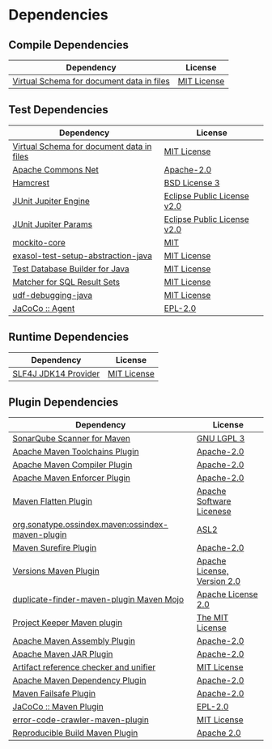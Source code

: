 <!-- @formatter:off -->
# Dependencies

## Compile Dependencies

| Dependency                                     | License          |
| ---------------------------------------------- | ---------------- |
| [Virtual Schema for document data in files][0] | [MIT License][1] |

## Test Dependencies

| Dependency                                     | License                          |
| ---------------------------------------------- | -------------------------------- |
| [Virtual Schema for document data in files][0] | [MIT License][1]                 |
| [Apache Commons Net][2]                        | [Apache-2.0][3]                  |
| [Hamcrest][4]                                  | [BSD License 3][5]               |
| [JUnit Jupiter Engine][6]                      | [Eclipse Public License v2.0][7] |
| [JUnit Jupiter Params][6]                      | [Eclipse Public License v2.0][7] |
| [mockito-core][8]                              | [MIT][9]                         |
| [exasol-test-setup-abstraction-java][10]       | [MIT License][11]                |
| [Test Database Builder for Java][12]           | [MIT License][13]                |
| [Matcher for SQL Result Sets][14]              | [MIT License][15]                |
| [udf-debugging-java][16]                       | [MIT License][17]                |
| [JaCoCo :: Agent][18]                          | [EPL-2.0][19]                    |

## Runtime Dependencies

| Dependency                 | License           |
| -------------------------- | ----------------- |
| [SLF4J JDK14 Provider][20] | [MIT License][21] |

## Plugin Dependencies

| Dependency                                              | License                          |
| ------------------------------------------------------- | -------------------------------- |
| [SonarQube Scanner for Maven][22]                       | [GNU LGPL 3][23]                 |
| [Apache Maven Toolchains Plugin][24]                    | [Apache-2.0][3]                  |
| [Apache Maven Compiler Plugin][25]                      | [Apache-2.0][3]                  |
| [Apache Maven Enforcer Plugin][26]                      | [Apache-2.0][3]                  |
| [Maven Flatten Plugin][27]                              | [Apache Software Licenese][3]    |
| [org.sonatype.ossindex.maven:ossindex-maven-plugin][28] | [ASL2][29]                       |
| [Maven Surefire Plugin][30]                             | [Apache-2.0][3]                  |
| [Versions Maven Plugin][31]                             | [Apache License, Version 2.0][3] |
| [duplicate-finder-maven-plugin Maven Mojo][32]          | [Apache License 2.0][33]         |
| [Project Keeper Maven plugin][34]                       | [The MIT License][35]            |
| [Apache Maven Assembly Plugin][36]                      | [Apache-2.0][3]                  |
| [Apache Maven JAR Plugin][37]                           | [Apache-2.0][3]                  |
| [Artifact reference checker and unifier][38]            | [MIT License][39]                |
| [Apache Maven Dependency Plugin][40]                    | [Apache-2.0][3]                  |
| [Maven Failsafe Plugin][41]                             | [Apache-2.0][3]                  |
| [JaCoCo :: Maven Plugin][42]                            | [EPL-2.0][19]                    |
| [error-code-crawler-maven-plugin][43]                   | [MIT License][44]                |
| [Reproducible Build Maven Plugin][45]                   | [Apache 2.0][29]                 |

[0]: https://github.com/exasol/virtual-schema-common-document-files/
[1]: https://github.com/exasol/virtual-schema-common-document-files/blob/main/LICENSE
[2]: https://commons.apache.org/proper/commons-net/
[3]: https://www.apache.org/licenses/LICENSE-2.0.txt
[4]: http://hamcrest.org/JavaHamcrest/
[5]: http://opensource.org/licenses/BSD-3-Clause
[6]: https://junit.org/junit5/
[7]: https://www.eclipse.org/legal/epl-v20.html
[8]: https://github.com/mockito/mockito
[9]: https://opensource.org/licenses/MIT
[10]: https://github.com/exasol/exasol-test-setup-abstraction-java/
[11]: https://github.com/exasol/exasol-test-setup-abstraction-java/blob/main/LICENSE
[12]: https://github.com/exasol/test-db-builder-java/
[13]: https://github.com/exasol/test-db-builder-java/blob/main/LICENSE
[14]: https://github.com/exasol/hamcrest-resultset-matcher/
[15]: https://github.com/exasol/hamcrest-resultset-matcher/blob/main/LICENSE
[16]: https://github.com/exasol/udf-debugging-java/
[17]: https://github.com/exasol/udf-debugging-java/blob/main/LICENSE
[18]: https://www.eclemma.org/jacoco/index.html
[19]: https://www.eclipse.org/legal/epl-2.0/
[20]: http://www.slf4j.org
[21]: http://www.opensource.org/licenses/mit-license.php
[22]: http://sonarsource.github.io/sonar-scanner-maven/
[23]: http://www.gnu.org/licenses/lgpl.txt
[24]: https://maven.apache.org/plugins/maven-toolchains-plugin/
[25]: https://maven.apache.org/plugins/maven-compiler-plugin/
[26]: https://maven.apache.org/enforcer/maven-enforcer-plugin/
[27]: https://www.mojohaus.org/flatten-maven-plugin/
[28]: https://sonatype.github.io/ossindex-maven/maven-plugin/
[29]: http://www.apache.org/licenses/LICENSE-2.0.txt
[30]: https://maven.apache.org/surefire/maven-surefire-plugin/
[31]: https://www.mojohaus.org/versions/versions-maven-plugin/
[32]: https://basepom.github.io/duplicate-finder-maven-plugin
[33]: http://www.apache.org/licenses/LICENSE-2.0.html
[34]: https://github.com/exasol/project-keeper/
[35]: https://github.com/exasol/project-keeper/blob/main/LICENSE
[36]: https://maven.apache.org/plugins/maven-assembly-plugin/
[37]: https://maven.apache.org/plugins/maven-jar-plugin/
[38]: https://github.com/exasol/artifact-reference-checker-maven-plugin/
[39]: https://github.com/exasol/artifact-reference-checker-maven-plugin/blob/main/LICENSE
[40]: https://maven.apache.org/plugins/maven-dependency-plugin/
[41]: https://maven.apache.org/surefire/maven-failsafe-plugin/
[42]: https://www.jacoco.org/jacoco/trunk/doc/maven.html
[43]: https://github.com/exasol/error-code-crawler-maven-plugin/
[44]: https://github.com/exasol/error-code-crawler-maven-plugin/blob/main/LICENSE
[45]: http://zlika.github.io/reproducible-build-maven-plugin

